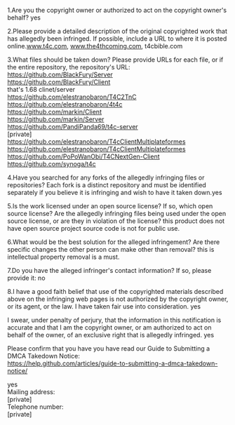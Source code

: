 1.Are you the copyright owner or authorized to act on the copyright
owner's behalf? yes  

2.Please provide a detailed description of the original copyrighted work
that has allegedly been infringed. If possible, include a URL to where
it is posted online.www.t4c.com, www.the4thcoming.com, t4cbible.com 

3.What files should be taken down? Please provide URLs for each file, or
if the entire repository, the repository's
URL: https://github.com/BlackFury/Server  
https://github.com/BlackFury/Client  
that's 1.68 clinet/server  
https://github.com/elestranobaron/T4C2TnC  
https://github.com/elestranobaron/4t4c  
https://github.com/markin/Client  
https://github.com/markin/Server  
https://github.com/PandiPanda69/t4c-server  
[private]   
https://github.com/elestranobaron/T4cClientMultiplateformes  
https://github.com/elestranobaron/T4cClientMultiplateformes  
https://github.com/PoPoWanObi/T4CNextGen-Client  
https://github.com/synoga/t4c  

4.Have you searched for any forks of the allegedly infringing files or
repositories? Each fork is a distinct repository and must be identified
separately if you believe it is infringing and wish to have it taken
down.yes  

5.Is the work licensed under an open source license? If so, which open
source license? Are the allegedly infringing files being used under the
open source license, or are they in violation of the license? this
product does not have open source project source code is not for public
use.  

6.What would be the best solution for the alleged infringement? Are
there specific changes the other person can make other than removal?
this is intellectual property removal is a must.  

7.Do you have the alleged infringer's contact information? If so, please
provide it: no  

8.I have a good faith belief that use of the copyrighted materials
described above on the infringing web pages is not authorized by the
copyright owner, or its agent, or the law. I have taken fair use into
consideration. yes  

I swear, under penalty of perjury, that the information in this
notification is accurate and that I am the copyright owner, or am
authorized to act on behalf of the owner, of an exclusive right that is
allegedly infringed. yes  

Please confirm that you have you have read our Guide to Submitting a
DMCA Takedown Notice:  
https://help.github.com/articles/guide-to-submitting-a-dmca-takedown-notice/

yes  
Mailing address:  
[private]  
Telephone number:   
[private]
